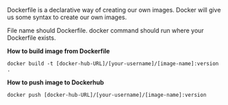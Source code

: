 
Dockerfile is a declarative way of creating our own images. Docker will give us some syntax to create our own images.

File name should Dockerfile. docker command should run where your Dockerfile exists.

**How to build image from Dockerfile**
```
docker build -t [docker-hub-URL]/[your-username]/[image-name]:version .
```

**How to push image to Dockerhub**

```
docker push [docker-hub-URL]/[your-username]/[image-name]:version
```